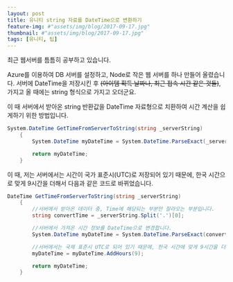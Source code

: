 ```yaml
---
layout: post
title: 유니티 string 자료를 DateTime으로 변환하기
feature-img: #"assets/img/blog/2017-09-17.jpg"
thumbnail: #"assets/img/blog/2017-09-17.jpg"
tags: [유니티, 팁]
---
```


최근 웹서버를 틈틈히 공부하고 있습니다. 

Azure를 이용하여 DB 서버를 설정하고, Node로 작은 웹 서버를 하나 만들어 올렸습니다. 서버에 DateTime을 저장시킨 후 ~~(아이템 획득 날짜나, 최근 접속 시간 같은 것들)~~, 가지고 올 때에는 string 형식으로 가지고 오더군요. 

이 때 서버에서 받아온 string 반환값을 DateTime 자료형으로 치환하여 시간 계산을 쉽게하기 위한 방법입니다.

~~~c#
System.DateTime GetTimeFromServerToString(string _serverString)
    {
        System.DateTime myDateTime = System.DateTime.ParseExact(_serverString, "yyyy-MM-ddTHH:mm:ss", System.Globalization.CultureInfo.InvariantCulture);

        return myDateTime;
    }
~~~

이 때, 저는 서버에서는 시간이 국가 표준시(UTC)로 저장되어 있기 때문에, 한국 시간으로 맞게 9시간을 더해서 다음과 같은 코드로 바뀌었습니다.

~~~c#
DateTime GetTimeFromServerToString(string _serverString)
    {
        //서버에서 받아온 데이터 중, Time에 해당되는 부분만 잘라오는 부분입니다.
        string convertTime = _serverString.Split('.')[0];

        //서버에서 가져온 시간 정보를 DateTime으로 변경합니다.
        System.DateTime myDateTime = System.DateTime.ParseExact(convertTime, "yyyy-MM-ddTHH:mm:ss", System.Globalization.CultureInfo.InvariantCulture);

        //서버에서는 국제 표준시 UTC로 되어 있기 때문에, 한국 시간에 맞게 9시간을 더해줍니다.
        myDateTime = myDateTime.AddHours(9);

        return myDateTime;
    }
~~~